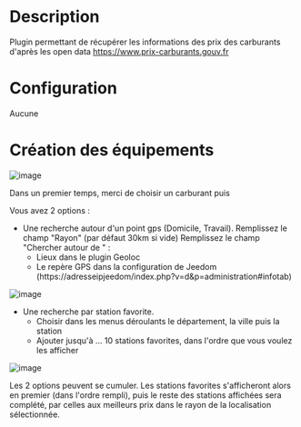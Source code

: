 Description 
===

Plugin permettant de récupérer les informations des prix des carburants d'après les open data https://www.prix-carburants.gouv.fr

Configuration
===
Aucune

Création des équipements
===
![image](./Capture1.PNG?raw=true)

Dans un premier temps, merci de choisir un carburant puis

Vous avez 2 options : 
- Une recherche autour d'un point gps (Domicile, Travail).
Remplissez le champ "Rayon" (par défaut 30km si vide)
Remplissez le champ "Chercher autour de " : 
  - Lieux dans le plugin Geoloc
  - Le repère GPS dans la configuration de Jeedom (https://adresseipjeedom/index.php?v=d&p=administration#infotab)

![image](./Capture2.PNG?raw=true)

- Une recherche par station favorite.
  - Choisir dans les menus déroulants le département, la ville puis la station
  - Ajouter jusqu'à … 10 stations favorites, dans l'ordre que vous voulez les afficher

![image](./capture3.PNG?raw=true)

Les 2 options peuvent se cumuler. Les stations favorites s'afficheront alors en premier (dans l'ordre rempli), puis le reste des stations affichées sera complété‚ par celles aux meilleurs prix dans le rayon de la localisation sélectionnée.

